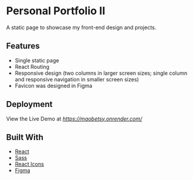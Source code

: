 # Personal Portfolio II

A static page to showcase my front-end design and projects.

## Features

- Single static page
- React Routing
- Responsive design (two columns in larger screen sizes; single column and responsive navigation in smaller screen sizes)
- Favicon was designed in Figma

## Deployment

View the Live Demo at *https://maobetsy.onrender.com/*

## Built With

- [React](https://react.dev/)
- [Sass](https://sass-lang.com/)
- [React Icons](https://react-icons.github.io/react-icons/)
- [Figma](https://www.figma.com/)
